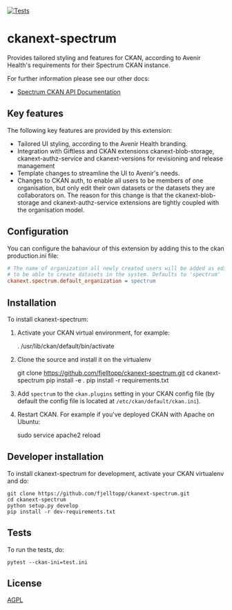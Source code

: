 [![Tests](https://github.com/fjelltopp/ckanext-spectrum/workflows/Tests/badge.svg?branch=master)](https://github.com/fjelltopp/ckanext-spectrum/actions)

# ckanext-spectrum

Provides tailored styling and features for CKAN, according to Avenir Health's requirements for their Spectrum CKAN instance.

For further information please see our other docs:

- [Spectrum CKAN API Documentation](https://documenter.getpostman.com/view/15920939/UzBpK5q9)


## Key features

The following key features are provided by this extension:

- Tailored UI styling, according to the Avenir Health branding.
- Integration with Giftless and CKAN extensions ckanext-blob-storage, ckanext-authz-service and ckanext-versions for revisioning and release management
- Template changes to streamline the UI to Avenir's needs.
- Changes to CKAN auth, to enable all users to be members of one organisation, but only edit their own datasets or the datasets they are collaborators on. The reason for this change is that the ckanext-blob-storage and ckanext-authz-service extensions are tightly coupled with the organisation model.


## Configuration

You can configure the bahaviour of this extension by adding this to the ckan production.ini file:

```ini
# The name of organization all newly created users will be added as editors to
# to be able to create datasets in the system. Defaults to 'spectrum'
ckanext.spectrum.default_organization = spectrum

```


## Installation

To install ckanext-spectrum:

1. Activate your CKAN virtual environment, for example:

     . /usr/lib/ckan/default/bin/activate

2. Clone the source and install it on the virtualenv

    git clone https://github.com/fjelltopp/ckanext-spectrum.git
    cd ckanext-spectrum
    pip install -e .
	pip install -r requirements.txt

3. Add `spectrum` to the `ckan.plugins` setting in your CKAN
   config file (by default the config file is located at
   `/etc/ckan/default/ckan.ini`).

4. Restart CKAN. For example if you've deployed CKAN with Apache on Ubuntu:

     sudo service apache2 reload


## Developer installation

To install ckanext-spectrum for development, activate your CKAN virtualenv and
do:

    git clone https://github.com/fjelltopp/ckanext-spectrum.git
    cd ckanext-spectrum
    python setup.py develop
    pip install -r dev-requirements.txt


## Tests

To run the tests, do:

    pytest --ckan-ini=test.ini


## License

[AGPL](https://www.gnu.org/licenses/agpl-3.0.en.html)
